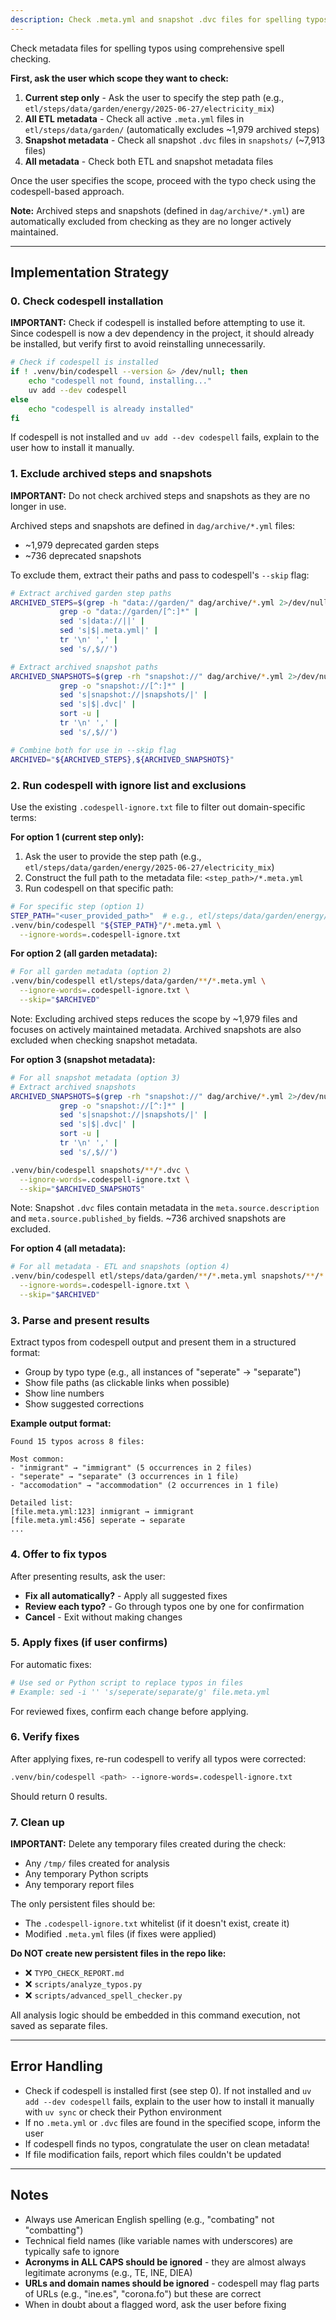 ```yaml
---
description: Check .meta.yml and snapshot .dvc files for spelling typos using codespell
---
```


Check metadata files for spelling typos using comprehensive spell checking.

**First, ask the user which scope they want to check:**

1. **Current step only** - Ask the user to specify the step path (e.g., `etl/steps/data/garden/energy/2025-06-27/electricity_mix`)
2. **All ETL metadata** - Check all active `.meta.yml` files in `etl/steps/data/garden/` (automatically excludes ~1,979 archived steps)
3. **Snapshot metadata** - Check all snapshot `.dvc` files in `snapshots/` (~7,913 files)
4. **All metadata** - Check both ETL and snapshot metadata files

Once the user specifies the scope, proceed with the typo check using the codespell-based approach.

**Note:** Archived steps and snapshots (defined in `dag/archive/*.yml`) are automatically excluded from checking as they are no longer actively maintained.

---

## Implementation Strategy

### 0. Check codespell installation

**IMPORTANT:** Check if codespell is installed before attempting to use it. Since codespell is now a dev dependency in the project, it should already be installed, but verify first to avoid reinstalling unnecessarily.

```bash
# Check if codespell is installed
if ! .venv/bin/codespell --version &> /dev/null; then
    echo "codespell not found, installing..."
    uv add --dev codespell
else
    echo "codespell is already installed"
fi
```

If codespell is not installed and `uv add --dev codespell` fails, explain to the user how to install it manually.

### 1. Exclude archived steps and snapshots

**IMPORTANT:** Do not check archived steps and snapshots as they are no longer in use.

Archived steps and snapshots are defined in `dag/archive/*.yml` files:
- ~1,979 deprecated garden steps
- ~736 deprecated snapshots

To exclude them, extract their paths and pass to codespell's `--skip` flag:

```bash
# Extract archived garden step paths
ARCHIVED_STEPS=$(grep -h "data://garden/" dag/archive/*.yml 2>/dev/null |
           grep -o "data://garden/[^:]*" |
           sed 's|data://||' |
           sed 's|$|.meta.yml|' |
           tr '\n' ',' |
           sed 's/,$//')

# Extract archived snapshot paths
ARCHIVED_SNAPSHOTS=$(grep -rh "snapshot://" dag/archive/*.yml 2>/dev/null |
           grep -o "snapshot://[^:]*" |
           sed 's|snapshot://|snapshots/|' |
           sed 's|$|.dvc|' |
           sort -u |
           tr '\n' ',' |
           sed 's/,$//')

# Combine both for use in --skip flag
ARCHIVED="${ARCHIVED_STEPS},${ARCHIVED_SNAPSHOTS}"
```

### 2. Run codespell with ignore list and exclusions

Use the existing `.codespell-ignore.txt` file to filter out domain-specific terms:

**For option 1 (current step only):**

1. Ask the user to provide the step path (e.g., `etl/steps/data/garden/energy/2025-06-27/electricity_mix`)
2. Construct the full path to the metadata file: `<step_path>/*.meta.yml`
3. Run codespell on that specific path:

```bash
# For specific step (option 1)
STEP_PATH="<user_provided_path>"  # e.g., etl/steps/data/garden/energy/2025-06-27/electricity_mix
.venv/bin/codespell "${STEP_PATH}"/*.meta.yml \
  --ignore-words=.codespell-ignore.txt
```

**For option 2 (all garden metadata):**

```bash
# For all garden metadata (option 2)
.venv/bin/codespell etl/steps/data/garden/**/*.meta.yml \
  --ignore-words=.codespell-ignore.txt \
  --skip="$ARCHIVED"
```

Note: Excluding archived steps reduces the scope by ~1,979 files and focuses on actively maintained metadata. Archived snapshots are also excluded when checking snapshot metadata.

**For option 3 (snapshot metadata):**

```bash
# For all snapshot metadata (option 3)
# Extract archived snapshots
ARCHIVED_SNAPSHOTS=$(grep -rh "snapshot://" dag/archive/*.yml 2>/dev/null |
           grep -o "snapshot://[^:]*" |
           sed 's|snapshot://|snapshots/|' |
           sed 's|$|.dvc|' |
           sort -u |
           tr '\n' ',' |
           sed 's/,$//')

.venv/bin/codespell snapshots/**/*.dvc \
  --ignore-words=.codespell-ignore.txt \
  --skip="$ARCHIVED_SNAPSHOTS"
```

Note: Snapshot `.dvc` files contain metadata in the `meta.source.description` and `meta.source.published_by` fields. ~736 archived snapshots are excluded.

**For option 4 (all metadata):**

```bash
# For all metadata - ETL and snapshots (option 4)
.venv/bin/codespell etl/steps/data/garden/**/*.meta.yml snapshots/**/*.dvc \
  --ignore-words=.codespell-ignore.txt \
  --skip="$ARCHIVED"
```

### 3. Parse and present results

Extract typos from codespell output and present them in a structured format:

- Group by typo type (e.g., all instances of "seperate" → "separate")
- Show file paths (as clickable links when possible)
- Show line numbers
- Show suggested corrections

**Example output format:**

```
Found 15 typos across 8 files:

Most common:
- "inmigrant" → "immigrant" (5 occurrences in 2 files)
- "seperate" → "separate" (3 occurrences in 1 file)
- "accomodation" → "accommodation" (2 occurrences in 1 file)

Detailed list:
[file.meta.yml:123] inmigrant → immigrant
[file.meta.yml:456] seperate → separate
...
```

### 4. Offer to fix typos

After presenting results, ask the user:

- **Fix all automatically?** - Apply all suggested fixes
- **Review each typo?** - Go through typos one by one for confirmation
- **Cancel** - Exit without making changes

### 5. Apply fixes (if user confirms)

For automatic fixes:

```bash
# Use sed or Python script to replace typos in files
# Example: sed -i '' 's/seperate/separate/g' file.meta.yml
```

For reviewed fixes, confirm each change before applying.

### 6. Verify fixes

After applying fixes, re-run codespell to verify all typos were corrected:

```bash
.venv/bin/codespell <path> --ignore-words=.codespell-ignore.txt
```

Should return 0 results.

### 7. Clean up

**IMPORTANT:** Delete any temporary files created during the check:

- Any `/tmp/` files created for analysis
- Any temporary Python scripts
- Any temporary report files

The only persistent files should be:

- The `.codespell-ignore.txt` whitelist (if it doesn't exist, create it)
- Modified `.meta.yml` files (if fixes were applied)

**Do NOT create new persistent files in the repo like:**

- ❌ `TYPO_CHECK_REPORT.md`
- ❌ `scripts/analyze_typos.py`
- ❌ `scripts/advanced_spell_checker.py`

All analysis logic should be embedded in this command execution, not saved as separate files.

---

## Error Handling

- Check if codespell is installed first (see step 0). If not installed and `uv add --dev codespell` fails, explain to the user how to install it manually with `uv sync` or check their Python environment
- If no `.meta.yml` or `.dvc` files are found in the specified scope, inform the user
- If codespell finds no typos, congratulate the user on clean metadata!
- If file modification fails, report which files couldn't be updated

---

## Notes

- Always use American English spelling (e.g., "combating" not "combatting")
- Technical field names (like variable names with underscores) are typically safe to ignore
- **Acronyms in ALL CAPS should be ignored** - they are almost always legitimate acronyms (e.g., TE, INE, DIEA)
- **URLs and domain names should be ignored** - codespell may flag parts of URLs (e.g., "ine.es", "corona.fo") but these are correct
- When in doubt about a flagged word, ask the user before fixing

